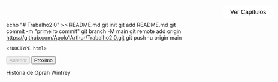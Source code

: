 echo "# Trabalho2.0" >> README.md 
git init 
git add README.md 
git commit -m "primeiro commit" 
git branch -M main 
git remote add origin https://github.com/Apolo1Arthur/Trabalho2.0.git
 git push -u origin main


    <!DOCTYPE html>
<html lang="pt-br">
<head>
  <meta charset="UTF-8" />
  <meta name="viewport" content="width=device-width, initial-scale=1" />
  <title>Oprah Winfrey - Animação Completa</title>
  <style>
    /* Estilos (sem alterações aqui para brevidade, você pode manter os seus) */
    /* ... Todo o seu CSS permanece igual ... */
    /* Botão "Ver Capítulos" */
    #chapterBtn {
      position: fixed;
      top: 20px;
      right: 20px;
      z-index: 10;
      padding: 10px 18px;
      font-size: 1rem;
      border: none;
      border-radius: 10px;
      background-color: rgba(255,255,255,0.8);
      cursor: pointer;
      transition: background-color 0.3s;
    }
    #chapterBtn:hover {
      background-color: white;
    }

    .chapter-list {
      display: flex;
      flex-direction: column;
      align-items: center;
      gap: 12px;
      margin-top: 20px;
    }

    .chapter-link {
      font-size: 1.1rem;
      padding: 10px 20px;
      background-color: rgba(255,255,255,0.1);
      border: 1px solid white;
      border-radius: 10px;
      cursor: pointer;
      transition: background 0.3s;
    }

    .chapter-link:hover {
      background-color: rgba(255,255,255,0.3);
    }
  </style>
</head>
<body>

<div id="slide"></div>
<div id="textBox"></div>

<div id="controls">
  <button id="prevBtn" disabled>Anterior</button>
  <button id="nextBtn">Próximo</button>
</div>

<button id="chapterBtn">Ver Capítulos</button>
<div id="titleIntro">História de Oprah Winfrey</div>

<audio id="backgroundMusic" autoplay loop></audio>
<audio id="clickSound" src="ip.wav"></audio>

<script>
  const slideDiv = document.getElementById('slide');
  const bgMusic = document.getElementById('backgroundMusic');
  const clickSound = document.getElementById('clickSound');
  const prevBtn = document.getElementById('prevBtn');
  const nextBtn = document.getElementById('nextBtn');
  const textBox = document.getElementById('textBox');
  const chapterBtn = document.getElementById('chapterBtn');
  const titleIntro = document.getElementById('titleIntro');

  // Total de slides (0: intro, 1–6 capítulos, 7: slide de capítulos)
  const totalSlides = 8;
  let currentIndex = 0;

  const textos = [
    '', // 0 - Introdução
    'Capítulo 1: Oprah nasceu em uma família pobre no Mississippi, enfrentando adversidades desde cedo. Seu talento e determinação a impulsionaram a superar desafios e mudar seu destino.',
    'Capítulo 2: A infância marcada por dificuldades e perseverança moldou sua resiliência e empatia únicas.',
    'Capítulo 3: Com apenas 19 anos, Oprah iniciou sua carreira na TV local, conquistando o público com seu carisma.',
    'Capítulo 4: Apresentando seu próprio talk show, Oprah revolucionou a TV americana com empatia e temas relevantes.',
    'Capítulo 5: Ela expandiu seus negócios e se tornou uma das mulheres mais influentes do mundo.',
    'Capítulo 6: Seu legado vai além do entretenimento, com forte atuação social e inspiração global.',
    'Escolha um capítulo para visitar:',
  ];

  const imagens = [
    '',           // 0 - Intro
    'st0.jpg',    // 1
    'st1.gif',    // 2
    'st2.gif',    // 3
    'st3.gif',    // 4
    'st4.gif',    // 5
    'st5.jpg',    // 6
    'stx.jpg',    // 7 - Slide capítulos
  ];

  const musicas = [
    '',              // 0
    'musica0.mp3',   // 1
    'musica1.mp3',   // 2
    'musica2.mp3',   // 3
    'musica3.mp3',   // 4
    'musica4.mp3',   // 5
    'musica5.mp3',   // 6
    'musicax.mp3',   // 7 - Capítulos
  ];

  const animacoesFundo = [
    '', 'slideFadeZoomIn 2s ease forwards', 'slideBlurIn 2.5s ease forwards',
    'slideSlideFromLeft 2s ease forwards', 'slideRotateIn 2s ease forwards',
    'slideZoomInOut 2.5s ease forwards', 'slideSlideFromBottom 2s ease forwards',
    'slideZoomInOut 2s ease forwards'
  ];

  const animacoesTexto = [
    '', 'textFadeIn 2s ease forwards', 'textSlideFromRight 2s ease forwards',
    'textZoomIn 2s ease forwards', 'textRotateIn 2s ease forwards',
    'textSlideFromTop 2s ease forwards', 'textBlink 3s ease infinite',
    'textFadeIn 2s ease forwards'
  ];

  function playBackgroundMusic(index) {
    if (musicas[index]) {
      bgMusic.src = musicas[index];
      bgMusic.play();
    } else {
      bgMusic.pause();
      bgMusic.src = '';
    }
  }

  function updateSlide() {
    clickSound.play();
    prevBtn.disabled = currentIndex === 0;
    nextBtn.disabled = currentIndex === totalSlides - 1;

    if (currentIndex === 0) {
      titleIntro.style.display = 'flex';
      slideDiv.style.backgroundImage = '';
      textBox.textContent = '';
      textBox.style.opacity = 0;
      textBox.style.animation = '';
    } else {
      titleIntro.style.display = 'none';
      slideDiv.style.backgroundImage = `url(${imagens[currentIndex]})`;
      slideDiv.style.animation = animacoesFundo[currentIndex];
      textBox.innerHTML = textos[currentIndex];
      textBox.style.animation = animacoesTexto[currentIndex];

      // Slide especial: Ver capítulos
      if (currentIndex === 7) {
        renderChapterLinks();
      } else {
        textBox.innerHTML = textos[currentIndex];
      }
    }

    playBackgroundMusic(currentIndex);
  }

  function renderChapterLinks() {
    const list = document.createElement('div');
    list.className = 'chapter-list';
    for (let i = 1; i <= 6; i++) {
      const btn = document.createElement('div');
      btn.className = 'chapter-link';
      btn.textContent = `Ir para Capítulo ${i}`;
      btn.onclick = () => {
        currentIndex = i;
        updateSlide();
      };
      list.appendChild(btn);
    }
    textBox.innerHTML = textos[7];
    textBox.appendChild(list);
  }

  prevBtn.addEventListener('click', () => {
    if (currentIndex > 0) {
      currentIndex--;
      updateSlide();
    }
  });

  nextBtn.addEventListener('click', () => {
    if (currentIndex < totalSlides - 1) {
      currentIndex++;
      updateSlide();
    }
  });

  chapterBtn.addEventListener('click', () => {
    currentIndex = 7;
    updateSlide();
  });

  titleIntro.addEventListener('animationend', () => {
    if (currentIndex === 0) {
      titleIntro.style.display = 'none';
    }
  });

  updateSlide();
</script>
</body>
</html>
